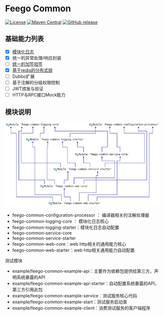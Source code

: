 # Feego Common

[![License](https://img.shields.io/badge/license-Apache%202-blue.svg)](https://www.apache.org/licenses/LICENSE-2.0)
[![Maven Central](https://maven-badges.herokuapp.com/maven-central/io.github.lvyahui8/feego-common-web-starter/badge.svg)](https://maven-badges.herokuapp.com/maven-central/io.github.lvyahui8/feego-common-web-starter)
[![GitHub release](https://img.shields.io/github/release/lvyahui8/feego-common.svg)](https://github.com/lvyahui8/feego-common/releases)

## 基础能力列表

- [x] [模块化日志](/readme.assets/logging.md)
- [x] 统一的异常处理/响应封装
- [ ] [统一的加签验签](/readme.assets/signature.md)
- [x] [基于redis的分布式锁](/readme.assets/lock.md)
- [ ] Dubbo扩展
- [ ] 基于注解的分级权限控制
- [ ] JWT颁发与验证
- [ ] HTTP与RPC接口Mock能力

## 模块说明

![image-20200321011604351](readme.assets/image-20200321011604351.png)

- feego-common-configuration-processor ： 编译器相关的注解处理器
- feego-common-logging-core ： 模块化日志核心
- feego-common-logging-starter：模块化日志自动配置
- feego-common-service-core
- feego-common-service-starter
- feego-common-web-core：web http相关的通用能力核心
- feego-common-web-starter：web http相关通用能力自动配置

测试模块

- example/feego-common-example-api：主要作为依赖包提供给第三方，声明系统暴露的API
- example/feego-common-example-api-starter：自动配置系统暴露的API，第三方引用此包
- example/feego-common-example-service：测试服务核心代码
- example/feego-common-example-start：测试服务启动类
- example/feego-common-example-client：消费测试服务的客户端程序

